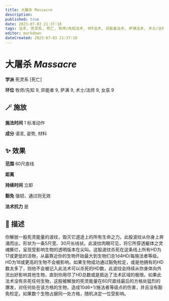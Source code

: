 ```yaml
---
title: 大屠杀 Massacre
description: 
published: true
date: 2023-07-03 21:37:18
tags: 法术, 死灵系, 死亡, 牧师/先知法术, 9环法术, 异能者法术, 萨满法术, 术士/法师法术, 女巫法术
editor: markdown
dateCreated: 2023-07-03 21:37:18
---
```


# **大屠杀** *Massacre*

**学派** 死灵系 \[死亡\] 

**环位** 牧师/先知 9, 异能者 9, 萨满 9, 术士/法师 9, 女巫 9

## 🪄 施放

**施法时间** 1 标准动作

**成分** 语言, 姿势, 材料

## ✨ 效果  

**范围** 60尺直线

**距离**   

**持续时间** 立即 

**豁免** 强韧，通过则无效

**法术抗力** 是

## 📖 描述

你解放一股死灵能量的波纹，毁灭它道途上的所有生命之力。此股波纹从你身上奔涌而出，形状为一条5尺宽、30尺长线状。此波纹肉眼可见，将它所穿透躯体之灵魂撕烂，呈现受影响生物的透明版本在尖叫。这股波纹杀死在这条线上所有HD为17或更低的活物，从最靠近你的生物开始最大到生物们总1d4HD/每施法者等级。HD为18或更高的生物不会被影响。如果生物成功通过豁免检定，或是他拥有的HD数太多了，则他不会被记入此法术可以杀死的HD数，此波纹会持续从你身体向外流出好影响其他生物，直到你用尽了HD总数或是抵达了法术区域的极限。如果此法术没有杀死任何生物，这股被解放的死灵能量在60尺直线最后的方格处猛烈的爆发，对任何处在该方格的生物，造成10d6+1/施法者等级点的伤害，并且没有豁免检定。如果数个生物占据同一处方格，随机决定一位受影响。
    